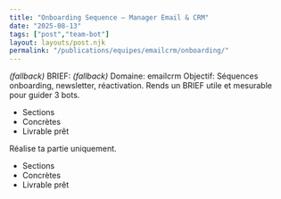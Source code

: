 ```yaml
---
title: "Onboarding Sequence — Manager Email & CRM"
date: "2025-08-13"
tags: ["post","team-bot"]
layout: layouts/post.njk
permalink: "/publications/equipes/emailcrm/onboarding/"
---
```

*(fallback)* BRIEF:
*(fallback)* Domaine: emailcrm
Objectif: Séquences onboarding, newsletter, réactivation.
Rends un BRIEF utile et mesurable pour guider 3 bots.

- Sections
- Concrètes
- Livrable prêt

Réalise ta partie uniquement.

- Sections
- Concrètes
- Livrable prêt
